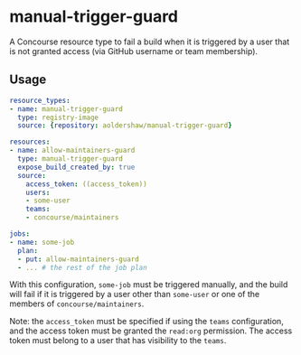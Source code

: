 # manual-trigger-guard

A Concourse resource type to fail a build when it is triggered by a user that
is not granted access (via GitHub username or team membership).

## Usage

```yaml
resource_types:
- name: manual-trigger-guard
  type: registry-image
  source: {repository: aoldershaw/manual-trigger-guard}

resources:
- name: allow-maintainers-guard
  type: manual-trigger-guard
  expose_build_created_by: true
  source:
    access_token: ((access_token))
    users:
    - some-user
    teams:
    - concourse/maintainers

jobs:
- name: some-job
  plan:
  - put: allow-maintainers-guard
  - ... # the rest of the job plan
```

With this configuration, `some-job` must be triggered manually, and the build
will fail if it is triggered by a user other than `some-user` or one of the
members of `concourse/maintainers`.

Note: the `access_token` must be specified if using the `teams` configuration,
and the access token must be granted the `read:org` permission. The access
token must belong to a user that has visibility to the `teams`.
